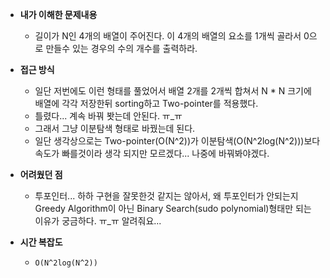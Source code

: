 - **내가 이해한 문제내용**
  - 길이가 N인 4개의 배열이 주어진다. 이 4개의 배열의 요소를 1개씩 골라서 0으로 만들수 있는 경우의 수의 개수를 출력하라.

- **접근 방식**
  - 일단 저번에도 이런 형태를 풀었어서 배열 2개를 2개씩 합쳐서 N * N 크기에 배열에 각각 저장한뒤 sorting하고 Two-pointer를 적용했다.
  - 틀렸다... 계속 바꿔 봣는데 안된다. ㅠ_ㅠ
  - 그래서 그냥 이분탐색 형태로 바꿨는데 된다.
  - 일단 생각상으로는 Two-pointer(O(N^2))가 이분탐색(O(N^2log(N^2)))보다 속도가 빠를것이라 생각 되지만 모르겠다... 나중에 바꿔봐야겠다.

- **어려웠던 점**
  - 투포인터... 하하 구현을 잘못한것 같지는 않아서, 왜 투포인터가 안되는지 Greedy Algorithm이 아닌 Binary Search(sudo polynomial)형태만 되는 이유가 궁금하다. ㅠ_ㅠ 알려줘요...

- **시간 복잡도**
  - `O(N^2log(N^2))`